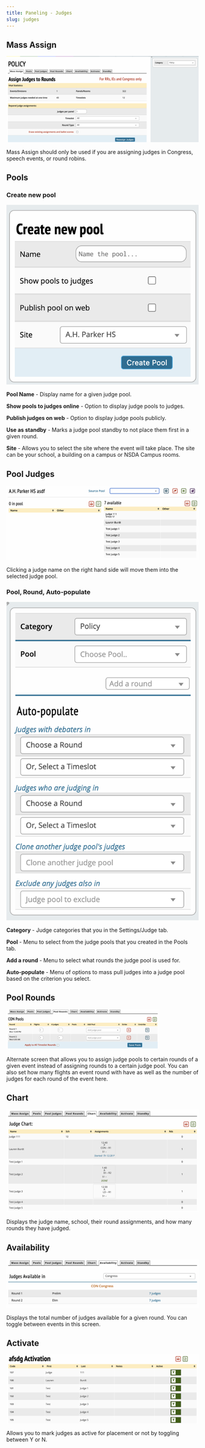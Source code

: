 ```yaml
---
title: Paneling - Judges
slug: judges
---
```


## Mass Assign

<img src="/screenshots/Paneling_-_Judges_-_Mass_Assign.png"
title="Paneling_-_Judges_-_Mass_Assign.png" />

Mass Assign should only be used if you are assigning judges in Congress,
speech events, or round robins.

## Pools

### Create new pool

<img src="/screenshots/Paneling_-_Judges_-_Pools_-_Create_new_pools.png"
title="Paneling_-_Judges_-_Pools_-_Create_new_pools.png" />

**Pool Name** - Display name for a given judge pool.

**Show pools to judges online** - Option to display judge pools to
judges.

**Publish judges on web** - Option to display judge pools publicly.

**Use as standby** - Marks a judge pool standby to not place them first
in a given round.

**Site** - Allows you to select the site where the event will take
place. The site can be your school, a building on a campus or NSDA
Campus rooms.

## Pool Judges

<img src="/screenshots/Paneling_-_Judges_-_Pools_-_Pool_Judges.png"
title="Paneling_-_Judges_-_Pools_-_Pool_Judges.png" />

Clicking a judge name on the right hand side will move them into the
selected judge pool.

### Pool, Round, Auto-populate

<img src="/screenshots/Paneling_-_Judges_-_Pools_-_Pool_Judges_-_options.png"
title="Paneling_-_Judges_-_Pools_-_Pool_Judges_-_options.png" />

**Category** - Judge categories that you in the Settings/Judge tab.

**Pool** - Menu to select from the judge pools that you created in the
Pools tab.

**Add a round** - Menu to select what rounds the judge pool is used for.

**Auto-populate** - Menu of options to mass pull judges into a judge
pool based on the criterion you select.

## Pool Rounds

<img src="/screenshots/Pool_Rounds_Tab.png" title="Pool_Rounds_Tab.png"
width="400" />

Alternate screen that allows you to assign judge pools to certain rounds
of a given event instead of assigning rounds to a certain judge pool.
You can also set how many flights an event round with have as well as
the number of judges for each round of the event here.

## Chart

<img src="/screenshots/Paneling_-_Judges_-_Pools_-_Chart.png"
title="Paneling_-_Judges_-_Pools_-_Chart.png" />

Displays the judge name, school, their round assignments, and how many
rounds they have judged.

## Availability

<img src="/screenshots/Paneling_-_Judges_-_Pools_-_Availability.png"
title="Paneling_-_Judges_-_Pools_-_Availability.png" />

Displays the total number of judges available for a given round. You can
toggle between events in this screen.

## Activate

<img src="/screenshots/Paneling_-_Judges_-_Pools_-_Activate.png"
title="Paneling_-_Judges_-_Pools_-_Activate.png" />

Allows you to mark judges as active for placement or not by toggling
between Y or N.
